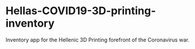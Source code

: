 # Hellas-COVID19-3D-printing-inventory

Inventory app for the Hellenic 3D Printing forefront of the Coronavirus war.